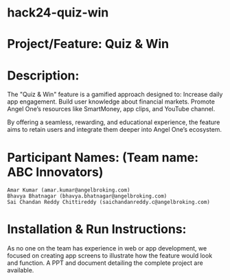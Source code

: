 # hack24-quiz-win

# Project/Feature: Quiz & Win

# Description: 
The "Quiz & Win" feature is a gamified approach designed to:
    Increase daily app engagement.
    Build user knowledge about financial markets.
    Promote Angel One’s resources like SmartMoney, app clips, and YouTube channel.

By offering a seamless, rewarding, and educational experience, the feature aims to retain users and integrate them deeper into Angel One’s ecosystem.

# Participant Names: (Team name: ABC Innovators)
    Amar Kumar (amar.kumar@angelbroking.com)
    Bhavya Bhatnagar (bhavya.bhatnagar@angelbroking.com)
    Sai Chandan Reddy Chittireddy (saichandanreddy.c@angelbroking.com)

# Installation & Run Instructions: 
As no one on the team has experience in web or app development, we focused on creating app screens to illustrate how the feature would look and function. 
A PPT and document detailing the complete project are available.

